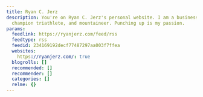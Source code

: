 ```yaml
---
title: Ryan C. Jerz
description: You're on Ryan C. Jerz's personal website. I am a businessman, philanthropist,
  champion triathlete, and mountaineer. Punching up is my passion.
params:
  feedlink: https://ryanjerz.com/feed/rss
  feedtype: rss
  feedid: 234169192decf77487297aa003f7ffea
  websites:
    https://ryanjerz.com/: true
  blogrolls: []
  recommended: []
  recommender: []
  categories: []
  relme: {}
---
```

